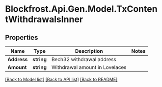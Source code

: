 # Blockfrost.Api.Gen.Model.TxContentWithdrawalsInner
## Properties

Name | Type | Description | Notes
------------ | ------------- | ------------- | -------------
**Address** | **string** | Bech32 withdrawal address | 
**Amount** | **string** | Withdrawal amount in Lovelaces | 

[[Back to Model list]](../README.md#documentation-for-models) [[Back to API list]](../README.md#documentation-for-api-endpoints) [[Back to README]](../README.md)


